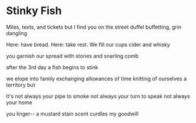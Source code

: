 # Stinky Fish

Miles, texts, and tickets
but I find you on the street
duffel buffetting, grin dangling

Here: have bread. Here: take rest.
We fill our cups
cider and whisky

you garnish our spread
with stories
and snarling comb

after the 3rd day
a fish begins to stink

we elope into family
exchanging allowances of time
knitting of ourselves a territory but

It's not always your
pipe to smoke not always your
turn to speak not always your home

you linger--
a mustard stain scent
curdles my goodwill
